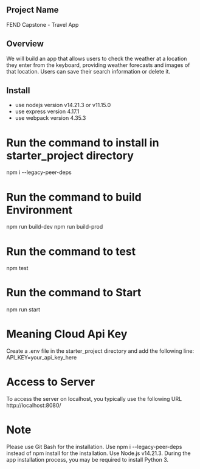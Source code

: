 ## Project Name
FEND Capstone - Travel App

## Overview
We will build an app that allows users to check the weather at a location they enter from the keyboard, providing weather forecasts and images of that location. Users can save their search information or delete it.

## Install
- use nodejs version v14.21.3 or v11.15.0
- use express version 4.17.1
- use webpack version 4.35.3

# Run the command to install in starter_project directory
npm i --legacy-peer-deps

# Run the command to build Environment
npm run build-dev
npm run build-prod

# Run the command to test
npm test

# Run the command to Start
npm run start

# Meaning Cloud Api Key
Create a .env file in the starter_project directory and add the following line:
API_KEY=your_api_key_here

# Access to Server
To access the server on localhost, you typically use the following URL
http://localhost:8080/

# Note
Please use Git Bash for the installation.
Use npm i --legacy-peer-deps instead of npm install for the installation.
Use Node.js v14.21.3.
During the app installation process, you may be required to install Python 3.

